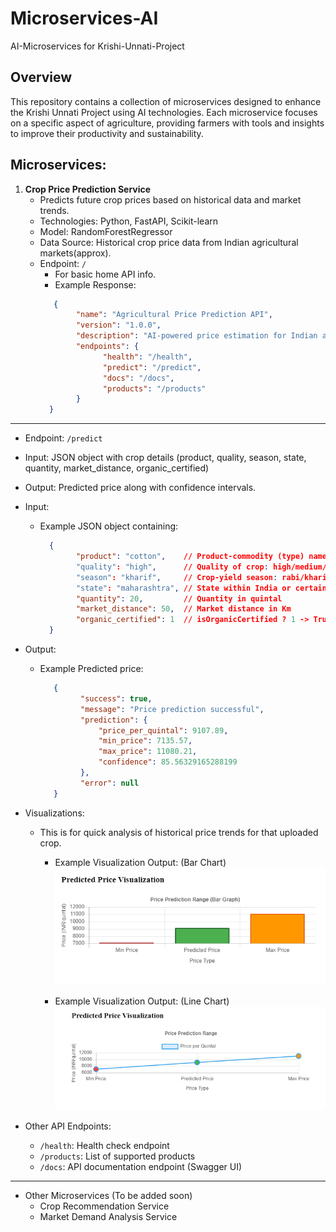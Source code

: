 # Microservices-AI

AI-Microservices for Krishi-Unnati-Project

## Overview

This repository contains a collection of microservices designed
to enhance the Krishi Unnati Project using AI technologies.
Each microservice focuses on a specific aspect of agriculture,
providing farmers with tools and insights to improve their productivity and sustainability.

## Microservices:

1. **Crop Price Prediction Service**
    - Predicts future crop prices based on historical data and market trends.
    - Technologies: Python, FastAPI, Scikit-learn
    - Model: RandomForestRegressor
    - Data Source: Historical crop price data from Indian agricultural markets(approx).
    - Endpoint: `/`
        - For basic home API info.
        - Example Response:
      ```json
         {
              "name": "Agricultural Price Prediction API",
              "version": "1.0.0",
              "description": "AI-powered price estimation for Indian agricultural products",
              "endpoints": {
                    "health": "/health",
                    "predict": "/predict",
                    "docs": "/docs",
                    "products": "/products"
              }
        }
      ```

** **

- Endpoint: `/predict`
- Input: JSON object with crop details (product, quality, season, state, quantity, market_distance, organic_certified)
- Output: Predicted price along with confidence intervals.
- Input:
    - Example JSON object containing:
       ```json
         {
               "product": "cotton",    // Product-commodity (type) name:
               "quality": "high",      // Quality of crop: high/medium/low
               "season": "kharif",     // Crop-yield season: rabi/kharif/zaid 
               "state": "maharashtra", // State within India or certain range
               "quantity": 20,         // Quantity in quintal
               "market_distance": 50,  // Market distance in Km
               "organic_certified": 1  // isOrganicCertified ? 1 -> True, 0 -> False
         }
       ```

- Output:
    - Example Predicted price:
      ```json
         {
               "success": true,
               "message": "Price prediction successful",
               "prediction": {
                   "price_per_quintal": 9107.89,
                   "min_price": 7135.57,
                   "max_price": 11080.21,
                   "confidence": 85.56329165288199
               },
               "error": null
         }
       ```
- Visualizations:
    - This is for quick analysis of historical price trends for that uploaded crop.

        - Example Visualization Output: (Bar Chart)  
          ![barchart.png](barchart.png)

        - Example Visualization Output: (Line Chart)  
                 ![linechart.png](linechart.png)

- Other API Endpoints:
    - `/health`: Health check endpoint
    - `/products`: List of supported products
    - `/docs`: API documentation endpoint (Swagger UI)

****

- Other Microservices (To be added soon)
    - Crop Recommendation Service
    - Market Demand Analysis Service
